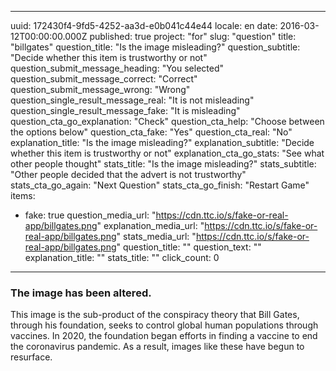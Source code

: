 
---
uuid: 172430f4-9fd5-4252-aa3d-e0b041c44e44
locale: en
date: 2016-03-12T00:00:00.000Z
published: true
project: "for"
slug: "question"
title: "billgates"
question_title: "Is the image misleading?"
question_subtitle: "Decide whether this item is trustworthy or not"
question_submit_message_heading: "You selected"
question_submit_message_correct: "Correct"
question_submit_message_wrong: "Wrong"
question_single_result_message_real: "It is not misleading"
question_single_result_message_fake: "It is misleading"
question_cta_go_explanation: "Check"
question_cta_help: "Choose between the options below"
question_cta_fake: "Yes"
question_cta_real: "No"
explanation_title: "Is the image misleading?"
explanation_subtitle: "Decide whether this item is trustworthy or not"
explanation_cta_go_stats: "See what other people thought"
stats_title: "Is the image misleading?"
stats_subtitle: "Other people decided that the advert is not trustworthy"
stats_cta_go_again: "Next Question"
stats_cta_go_finish: "Restart Game"
items:
  - fake: true
    question_media_url: "https://cdn.ttc.io/s/fake-or-real-app/billgates.png"
    explanation_media_url: "https://cdn.ttc.io/s/fake-or-real-app/billgates.png"
    stats_media_url: "https://cdn.ttc.io/s/fake-or-real-app/billgates.png"
    question_title: ""
    question_text: ""
    explanation_title: ""
    stats_title: ""
    click_count: 0
---
### The image has been altered.

This image is the sub-product of the conspiracy theory that Bill Gates, through his foundation, seeks to control global human populations through vaccines. In 2020, the foundation began efforts in finding a vaccine to end the coronavirus pandemic. 
As a result, images like these have begun to resurface. 

